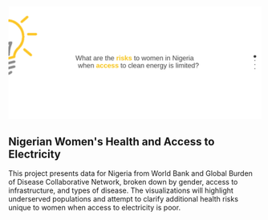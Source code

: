 [<img src="preview.png">](https://wolfm2.github.io/major-studio-1/a3/)

## Nigerian Women's Health and Access to Electricity

This project presents data for Nigeria from World Bank and Global Burden of Disease Collaborative Network, broken down by gender, access to infrastructure, and types of disease.  The visualizations will highlight underserved populations and attempt to clarify additional health risks unique to women when access to electricity is poor.  
